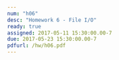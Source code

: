 ```yaml
---
num: "h06"
desc: "Homework 6 - File I/O"
ready: true
assigned: 2017-05-11 15:30:00.00-7
due: 2017-05-23 15:30:00.00-7
pdfurl: /hw/h06.pdf
---
```

